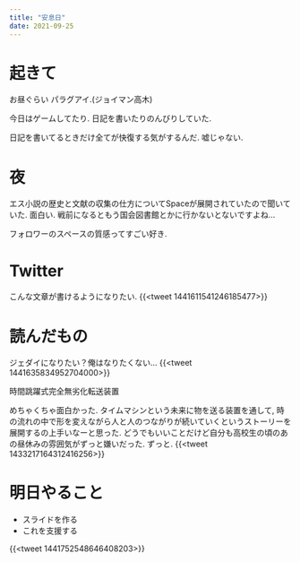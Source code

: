 ```yaml
---
title: "安息日"
date: 2021-09-25
---
```


# 起きて
お昼ぐらい パラグアイ.(ジョイマン高木)

今日はゲームしてたり. 日記を書いたりのんびりしていた.

日記を書いてるときだけ全てが快復する気がするんだ. 嘘じゃない.

# 夜
エス小説の歴史と文献の収集の仕方についてSpaceが展開されていたので聞いていた. 面白い. 戦前になるともう国会図書館とかに行かないとないですよね...

フォロワーのスペースの質感ってすごい好き. 

# Twitter
こんな文章が書けるようになりたい.
{{<tweet 1441611541246185477>}}
# 読んだもの
ジェダイになりたい？俺はなりたくない...
{{<tweet 1441635834952704000>}}

時間跳躍式完全無劣化転送装置

めちゃくちゃ面白かった. タイムマシンという未来に物を送る装置を通して, 時の流れの中で形を変えながら人と人のつながりが続いていくというストーリーを展開するの上手いなーと思った.
どうでもいいことだけど自分も高校生の頃のあの昼休みの雰囲気がずっと嫌いだった. ずっと.
{{<tweet 1433217164312416256>}}
# 明日やること
- スライドを作る
- これを支援する

{{<tweet 1441752548646408203>}}